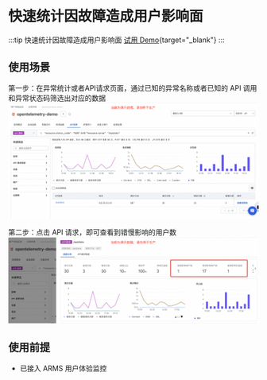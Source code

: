 # 快速统计因故障造成用户影响面

:::tip 快速统计因故障造成用户影响面
[试用 Demo](/doc/playground/armsdemo.html?dest=https%3A%2F%2Farms4service.console.aliyun.com%2F%23%2Frum%2Fapp%2Fcn-hangzhou%2Fckv8e2vzfj%40b688a844b49f67f%3Ftab%3DexceptionStatistics%26appType%3Dweb%26from%3Dnow-3h%26to%3Dnow%26refresh%3Doff){target="_blank"}
:::

## 使用场景
第一步：在异常统计或者API请求页面，通过已知的异常名称或者已知的 API 调用和异常状态码筛选出对应的数据
![](./images/analyzeImpect-1.png)

第二步：点击 API 请求，即可查看到错慢影响的用户数
![](./images/analyzeImpect-2.png)

## 使用前提

- 已接入 ARMS 用户体验监控
